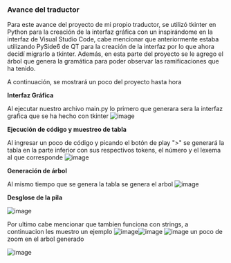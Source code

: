 ### Avance del traductor

Para este avance del proyecto de mi propio traductor, se utilizó tkinter en Python para la creación de la interfaz gráfica con un inspirándome en la interfaz de Visual Studio Code, cabe mencionar que anteriormente estaba utilizando PySide6 de QT para la creación de la interfaz por lo que ahora decidí migrarlo a tkinter.
Además, en esta parte del proyecto se le agrego el árbol que genera la gramática para poder observar las ramificaciones que ha tenido.

A continuación, se mostrará un poco del proyecto hasta hora

**Interfaz Gráfica**

Al ejecutar nuestro archivo main.py lo primero que generara sera la interfaz grafica que se ha hecho con tkinter
![image](https://github.com/user-attachments/assets/f1e13bb8-a151-4e0c-85b8-915d34703a08)


**Ejecución de código y muestreo de tabla**

Al ingresar un poco de código y picando el botón de play ">" se generará la tabla en la parte inferior con sus respectivos tokens, el número y el lexema al que corresponde 
![image](https://github.com/user-attachments/assets/92bd3054-e80d-496b-ac8c-9243ecfa6fa1)

**Generación de árbol**

Al mismo tiempo que se genera la tabla se genera el arbol
![image](https://github.com/user-attachments/assets/59d04a45-3b40-4de8-a7fb-11abcd5ab864)

**Desglose de la pila**

![image](https://github.com/user-attachments/assets/360b384c-232e-4ea5-b35a-488fd98b5eaf)


Por ultimo cabe mencionar que tambien funciona con strings, a continuacion les muestro un ejemplo
![image](https://github.com/user-attachments/assets/7519cf5f-7525-4d3a-89c7-3d2f9a9ad21f)![image](https://github.com/user-attachments/assets/2258ca4a-89d1-4581-ac2c-ab5a9da90c8d)
![image](https://github.com/user-attachments/assets/243dec8c-0dc5-4ab8-ac74-6c99ab9177c7)
un poco de zoom en el arbol generado

![image](https://github.com/user-attachments/assets/ae09b539-8af5-43cf-9296-3fe8506e1d25)





